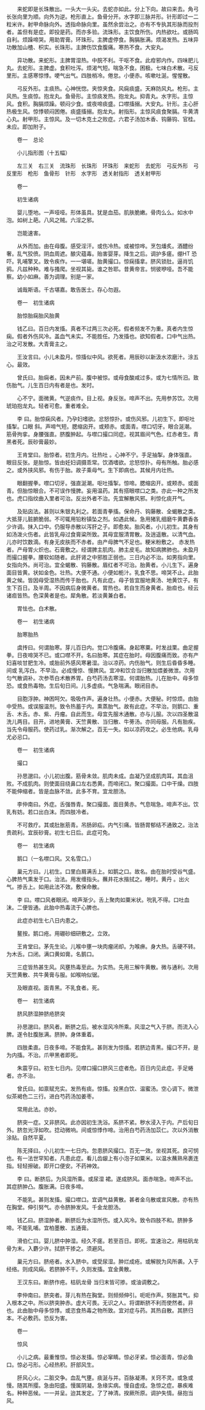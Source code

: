 <!-- { "loadSidebar": true } -->
　　来蛇即是长珠散出。一头大一头尖。去蛇亦如此。分上下向。故曰来去。角弓长张向里为顺。向外为逆。枪形直上。鱼骨分开。水字即三脉并形。针形即过一二粒米许。射甲命脉向外。透指命脉向里。虽然余尝治之。亦有不专执其形脉而投剂者。盖但有是症。即投是药。而亦多验。流珠形。主饮食所伤。内热欲吐。或肠鸣自利。烦躁啼哭。用助胃膏。环珠形。主脾虚停食。胸膈胀满。烦渴发热。五味异功散加山楂、枳实。长珠形。主脾伤饮食腹痛。寒热不食。大安丸。

　　异功散。来蛇形。主脾胃湿热。中脘不利。干呕不食。此疳邪内作。四味肥儿丸。去蛇形。主脾虚。食积吐泻。烦渴气短。喘急不食。困极。七味白术散。弓反里形。主感寒惊悸。哽气出气。四肢梢冷。倦怠。小便赤。咳嗽吐涎。惺惺散。

　　弓反外形。主痰热。心神恍惚。夹惊夹食。风痫痰盛。天麻防风丸。枪形。主风热。生痰惊。抱龙丸。鱼骨形。主惊痰发热。抱龙丸。抑青丸。水字形。主惊风。食积。胸膈烦躁。顿闷少食。或夜啼痰盛。口噤搐搦。大安丸。针形。主心肝热极生风。惊悸顿闷困倦。痰盛搐搦。抱龙丸。射指形。主惊风痰食聚膈。牛黄清心丸。射甲形。主惊风。及一切木克土之败症。六君子汤加木香、钩藤钩、官桂。未应。即加附子。

　　卷一　总论

　　小儿指形图（十五幅）

　　左三关　右三关　流珠形　长珠形　环珠形　来蛇形　去蛇形　弓反外形　弓反里形　枪形　鱼骨形　针形　水字形　透关射指形　透关射甲形　

　　卷一

　　初生诸病

　　婴儿堕地。一声哑哑。形体虽具。犹是血茄。肌肤脆嫩。骨肉么么。如水中泡。如树上葩。八风之贼。六淫之邪。

　　岂能速害。

　　从外而加。由在母腹。感受淫汗。或伤冷热。或被惊哗。烹包燔炙。酒醴纷奢。乱气狡偾。阴血周遮。酿灾蕴毒。贻害婴芽。降生之后。调护多瘥。绷HT 恐吓。乳哺擎叉。致令疾作。一一堪嗟。胎黄撮口。惊痫搐拿。脐风锁肚。逼肖饥鸦。凡兹种种。难与搔爬。坐视其毙。谁之咎耶。昔黄帝言。悯彼咿哑。吾不能察。幼小如麻。善为调理。别是一家。

　　诚哉斯语。千古堪嘉。敢告医士。存心勿遐。

　　卷一　初生诸病

　　胎惊胎痫胎风胎黄

　　钱乙曰。百日内发搐。真者不过两三次必死。假者频发不为重。真者内生惊痫。假者外伤风冷。盖血气未实。不能胜任。乃发搐也。欲知假者。口中气出热。治之可发散。大青膏主之。

　　王汝言曰。小儿未盈月。惊搐似中风。欲死者。用辰砂以新汲水浓磨汁。涂五心。最效。

　　曾氏曰。胎痫者。因未产前。腹中被惊。或母食酸咸过多。或为七情所汨。致伤胎气。儿生百日内有者是也。发时。

　　心不宁。面微黄。气逆痰作。目上视。身反张。啼声不出。先用参苏饮。次用琥珀抱龙丸。轻者可愈。重者难全。

　　李 曰。胎惊痫风者。乃孕妇嗜欲。忿怒惊扑。或伤风邪。儿初生下。即呕吐搐掣。口眼 斜。声啼气短。腮缩囟开。或颊赤。或面青。噤口切牙。眼合涎潮。筋骨拘挛。身腰强直。脐腹肿起。与噤口撮口同症。视其眉间气色。红赤者生。青黑者死。辰砂膏最妙。

　　王肯堂曰。胎惊者。初生月内。壮热吐 。心神不宁。手足抽掣。身体强直。眼目反张。是胎惊。皆由妊妇调摄乖常。饮酒嗜欲。忿怒惊扑。母有所触。胎必感之。或外挟风邪。有伤于胎。故子乘母气。生下即病也。其候月内壮热。

　　眼翻握拳。噤口切牙。强直涎潮。呕吐搐掣。惊啼。腮缩囟开。或颊赤。或面青。但胎惊眼合。不可误作慢脾。妄用温药。其有搭眼噤口之类。亦此一种之所发也。虎口指纹曲入里者可治。反出外者不治。先宜解散风邪。利惊化痰开气。

　　及贴囟法。甚则以朱银丸利之。若面青拳搐。保命丹、钩藤散、全蝎散之类。大抵芽儿脏腑脆弱。不可辄用铅粉镇坠之剂。如遇此候。急用猪乳细磨牛黄麝香各少许调。抹入口中。仍服导赤散以泻肝之子。即愈矣。胎风者。小儿初生。其身有如汤泼火伤者。此皆乳母过食膏粱所致。其母宜服清胃散。及逍遥散。以清气血。儿亦时饮数滴。有身无皮肤而不赤者。由产母脾气不足也。粳米粉敷之。 赤发热者。产母胃火炽也。石膏敷之。经谓脾主肌肉。肺主皮毛。故知病脾肺也。未盈月而撮口握拳。腰软如随者。此肝肾之中邪胜正弱也。三日内必不治。如男指向里。女指向外。尚可治。宜全蝎散、钩藤散。眉红者不可治。胎黄者。小儿生下。遍身面目皆黄。状如金色。壮热。大便不通。小便如栀汁。乳食不思。啼哭不止。此胎黄之候。皆因母受湿热而传于胎也。凡有此症。母子皆宜服地黄汤、地黄饮子。有生下百日。及半周。不因病后身微黄者。胃热也。若自生而身黄者。胎疸也。经云诸疸皆热。色深黄者是也。犀角散。若淡黄兼白者。

　　胃怯也。白术散。

　　卷一　初生诸病

　　胎寒胎热

　　虞抟曰。何谓胎寒。芽儿百日内。觉口冷腹痛。身起寒粟。时发战栗。曲足握拳。日夜啼哭不已。或口噤不开。名曰胎寒。其症在胎时。母因腹痛而致。亦有产妇喜啖甘肥生冷。或胎前外感风寒暑湿。治以凉药。内伤胎气。则生后昏昏多睡。间或 乳泻白。不早治。必成慢惊、慢脾风。宜冲和饮合当归散加煨姜微泄。次用匀气散调补。次参苓白术散养胃。白芍药汤去寒湿。何谓胎热。儿在胎中。母多惊恐。或食热毒物。生后旬日间。儿多虚痰。气急喘满。眼闭目赤。

　　目胞浮肿。神困呵欠。吸吸作声。遍身壮热。小便赤。大便秘。时惊烦。由胎中受热。或误服温剂。致令热蓄于内。熏蒸胎气。故有此症。不早治。则鹅口、重舌、木舌。赤、紫、丹瘤。自此而生。母宜先服木通散。亦与儿服。次以四圣散温洗儿两目。目开。进地黄膏、天竺黄散、当归散、牛蒡汤。亦同母服。凡有胎疾。当先令母服药。使药过乳。渐次解之。百无一失。如以凉药攻之。必生他病。乳母尤必忌口。

　　卷一　初生诸病

　　撮口

　　孙思邈曰。小儿初出腹。筋骨未敛。肌肉未成。血凝乃坚成肌肉耳。其血沮败。不成肌肉。则使面目绕鼻口左右悉黄。而啼闭口。聚口撮面。口中干燥。四肢不能伸缩者。皆是血脉不敛。此多不育。宜龙胆汤。

　　李仲南曰。外症。舌强唇青。聚口撮面。面目黄赤。气息喘急。啼声不出。饮乳有妨。若口出白沫。而四肢冷者。

　　不可救疗。其或肚胀筋青。吊肠卵疝。内气引痛。皆肠胃郁结不通致之。治法贵疏利。宜辰砂膏。初生七日后。此症可免。

　　卷一　初生诸病

　　鹅口（一名噤口风。又名雪口。）

　　巢元方曰。儿初生。口里白屑满舌上。如鹅之口。故名。由在胎时受谷气盛。心脾热气熏发于口。治法。用发缠指头。蘸井花水揩拭之。睡时。黄丹 。出火气。掺舌上。如用此法不效。敷保命散。

　　李 曰。噤口风者眼闭。啼声渐少。舌上聚肉如粟米状。吮乳不得。口吐血沫。二便皆通。此胎中热毒流于心脾也。

　　此症亦初生七八日内患之。

　　鳌按。鹅口疮。用硼砂细研敷之。立效。

　　王肯堂曰。茅先生论。儿喉中壅一块肉瘤闭却。为喉痹。身大热。舌硬不转。为木舌。口闭。满口黄如膏。名鹅口。

　　三症皆热甚生风。风壅热毒至此。为实热。先用三解牛黄散。微与通利。次用天竺黄散、共牛黄膏与服。如喉响似锯。

　　及眼直视。面青黑。不乳食者。死。

　　卷一　初生诸病

　　脐风脐湿肿脐疮脐突

　　孙思邈曰。脐风者。断脐之后。被水湿风冷所乘。风湿之气入于脐。而流入心脾。遂令肚腹胀满。脐肿。身体重着。

　　四肢柔直。日夜多啼。不能食乳。甚则发为惊搐。若脐边青黑。撮口不开。是为内搐。不治。爪甲黑者即死。

　　朱震亨曰。初生七日内。见噤口撮口脐风三症者危。百日内见此症。手足蜷者。亦不治。

　　曾氏曰。如禀赋充实。发热有痰。惊搐。投黑白饮、温蜜汤。空心调下。微泄似茶褐色二三行。进白芍药汤加姜枣。

　　常用此法。亦妙。

　　脐突一症。又非脐风。此亦因初生洗浴。系脐不紧。秽水浸入于内。产后旬日外。脐忽光浮如吹。捻动微响。间或惊悸作啼。治用白芍药汤加苡仁。次以外消散涂贴。自然平夏。

　　陈无择曰。小儿初生一七日内。忽患脐风撮口。百无一效。坐视其死。良可悯也。有一法世罕知者。凡患此症。看儿齿龈上有小泡子如粟米。以温水蘸熟帛裹连 指。轻轻擦破。即开口便安。不药神效。

　　李 曰。断脐后。为风湿所乘。或尿湿 裙。遂成脐风。面赤喘急。啼声不出。其症脐肿凸。腹胀满。日夜多啼。

　　不能乳。甚则发搐。撮口噤口。宜调气益黄散。甚者金乌散或宣风散。亦有热在胸堂。伸引努气。亦令脐肿发风。千金龙胆汤。

　　钱乙曰。脐湿肿者。断脐后为水湿所伤。或入风冷。致令四肢不和。脐肿多啼。不能乳哺。宜柏墨散、五通膏。

　　滑伯仁曰。婴儿脐中肿湿。经久不瘥。若至百日。即死。宜速治之。用枯矾龙骨为末。入麝少许。拭脐干掺之。须避风。

　　巢元方曰。脐疮者。水入脐中。或受尿湿。肿烂成疮。或解脱为风所袭。入于经络。则成风痫。若脐肿不干。久则发搐。宜金黄散。

　　王汉东曰。断脐作疮。枯矾龙骨 当归末皆可掺。或油调敷之。

　　李仲南曰。脐突者。芽儿有热在胸堂。则频频伸引。呃呃作声。努胀其气。抑入根本之中。所以脐突肿赤。虚大可畏。无识之人。将谓断脐不利而使然者。非也。此由胎中母多惊悸。或恣食热毒之物所致。宜对症与药。其热自散。其脐归本。不必敷药。恐反为害。

　　卷一

　　惊风

　　小儿之病。最重惟惊。惊必发搐。惊必窜睛。惊必牙紧。惊必面青。惊必鱼口。惊必弓形。心经热积。肝部风生。

　　肝风心火。二脏交争。血乱气壅。痰涎与并。百脉凝滞。关窍不灵。或急或慢。随其所撄。急由阳盛。慢属阴凝。急缘实病。慢自虚成。急惊之症。暴疾难名。种种恶候。一一并呈。迨其发定。了了神清。揆厥所原。调护失情。昼抱当风。

